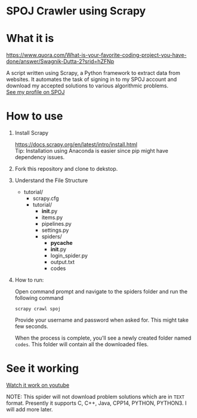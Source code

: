 # SPOJ Crawler using Scrapy

# What it is 

https://www.quora.com/What-is-your-favorite-coding-project-you-have-done/answer/Swagnik-Dutta-2?srid=hZFNp

A script written using Scrapy, a Python framework to extract data from websites. It automates the task of signing in to my SPOJ account and download my accepted solutions to various algorithmic problems. </br>
[See my profile on SPOJ](http://www.spoj.com/users/codegagu/)

# How to use
1) Install Scrapy </br>

   https://docs.scrapy.org/en/latest/intro/install.html </br>
   Tip: Installation using Anaconda is easier since pip might have dependency issues. 
   
2) Fork this repository and clone to dekstop.

3) Understand the File Structure 

   - tutorial/
      - scrapy.cfg 
      - tutorial/  
         - __init__.py
         - items.py
         - pipelines.py
         - settings.py 
         - spiders/    
            - __pycache__
            - __init__.py
            - login_spider.py
            - output.txt     
            - codes          

4) How to run:
   
   Open command prompt and navigate to the spiders folder and run the following command</br>
   ```
   scrapy crawl spoj
   ```
   Provide your username and password when asked for. This might take few seconds. </br>
   
   When the process is complete, you'll see a newly created folder named ```codes```. This folder will contain all the downloaded files.
   
# See it working 

   [Watch it work on youtube](https://www.youtube.com/watch?v=Yv1_O172x9A)
                                

NOTE: This spider will not download problem solutions which are in ```TEXT``` format. Presently it supports C, C++, Java, CPP14, PYTHON, PYTHON3. I will add more later.


